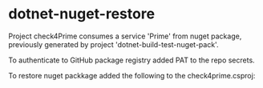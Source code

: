 # dotnet-nuget-restore
Project check4Prime consumes a service 'Prime' from nuget package, previously generated by project 'dotnet-build-test-nuget-pack'.

To authenticate to GitHub package registry added PAT to the repo secrets.

To restore nuget packkage added the following to the check4prime.csproj:

  <ItemGroup>
    <PackageReference Include="PrimeService" Version="0.1.0" />
  </ItemGroup>
   
